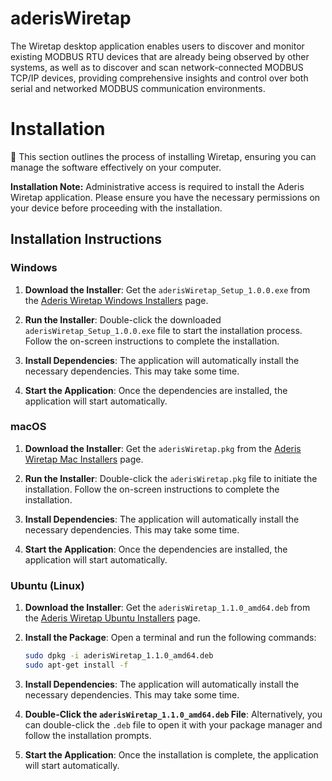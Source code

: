# aderisWiretap
The Wiretap desktop application enables users to discover and monitor existing MODBUS RTU devices that are already being observed by other systems, as well as to discover and scan network-connected MODBUS TCP/IP devices, providing comprehensive insights and control over both serial and networked MODBUS communication environments.

# Installation 

📜 This section outlines the process of installing Wiretap, ensuring you can manage the software effectively on your computer.

**Installation
Note:** Administrative access is required to install the Aderis Wiretap application. Please ensure you have the necessary permissions on your device before proceeding with the installation.

## Installation Instructions

### Windows

1. **Download the Installer**: Get the `aderisWiretap_Setup_1.0.0.exe` from the [Aderis Wiretap Windows Installers](https://github.com/solarops/aderisWiretap/tree/c079287e90aa36af7f8c4a0f819e99745020a6d7/aderisWiretap_Installers/Windows) page.

2. **Run the Installer**: Double-click the downloaded `aderisWiretap_Setup_1.0.0.exe` file to start the installation process. Follow the on-screen instructions to complete the installation.

3. **Install Dependencies**: The application will automatically install the necessary dependencies. This may take some time.

5. **Start the Application**: Once the dependencies are installed, the application will start automatically.

### macOS

1. **Download the Installer**: Get the `aderisWiretap.pkg` from the [Aderis Wiretap Mac Installers](https://github.com/solarops/aderisWiretap/tree/main/aderisWiretap_Installers/Mac) page.

2. **Run the Installer**: Double-click the `aderisWiretap.pkg` file to initiate the installation. Follow the on-screen instructions to complete the installation.

3. **Install Dependencies**: The application will automatically install the necessary dependencies. This may take some time.

4. **Start the Application**: Once the dependencies are installed, the application will start automatically.


### Ubuntu (Linux)

1. **Download the Installer**: Get the `aderisWiretap_1.1.0_amd64.deb` from the [Aderis Wiretap Ubuntu Installers](https://github.com/solarops/aderisWiretap/tree/c079287e90aa36af7f8c4a0f819e99745020a6d7/aderisWiretap_Installers/Ubuntu) page.
2. **Install the Package**: Open a terminal and run the following commands:

   ```bash
   sudo dpkg -i aderisWiretap_1.1.0_amd64.deb
   sudo apt-get install -f
3. **Install Dependencies**: The application will automatically install the necessary dependencies. This may take some time.
4. **Double-Click the `aderisWiretap_1.1.0_amd64.deb` File**: Alternatively, you can double-click the `.deb` file to open it with your package manager and follow the installation prompts.
5. **Start the Application**: Once the installation is complete, the application will start automatically.
